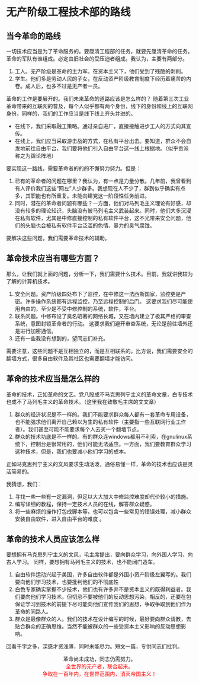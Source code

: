 # 无产阶级工程技术部的路线
## 当今革命的路线
一切技术应当是为了革命服务的。要厘清工程部的任务，就要先厘清革命的任务。
革命的军队有谁组成。必定由旧社会的受压迫者组成。我认为，主要有两部分。
1. 工人。无产阶级是革命的主力军。在资本主义下，他们受到了残酷的剥削。
2. 学生。他们多是劳动人民的子女，在反动资产阶级教育制度下经历着痛苦的内卷。成人后，也多不过是无产者一员。

革命的工作是要展开的。我们未来革命的道路应该是怎么样的？
随着第三次工业革命带来的互联网的普及，每个人似乎都有两个身份，线下的身份和线上的互联网身份。同样的，我们的工作应当是线下线上齐头并进的。
+ 在线下，我们采取融工策略。通过亲自进厂，直接接触进步工人的方式向其宣传。
+ 在线上，我们应当采取游击战的方式，在私有平台出击。要知道，群众不会自发地前往自由平台，我们要将他们引入自由平台这一线上根据地。（似乎贡派称之为舆论阵地）

要实现这一路线，需要革命者的的的不懈努力努力。但是：
1.  已有的革命者的问题在哪里？我认为，有一点是力量分散。几年前，我曾看到有人评价我们这些“网左”人少群多。我想现在人不少了，群到似乎确实有点多，其职能也有所重复。未能向建党这一阶段性任务前进。
2. 同时，潜在的革命者问题有哪些？一方面，他们对马列毛主义理论有好感，却没有较多的理论知识，头脑没有被马列毛主义武装起来。同时，他们大多沉浸在私有软件，尤其是中修直接控制的私有软件平台，这不光带来安全问题，他们的头脑也会被私有软件平台泛滥的色情、暴力的臭气腐蚀。

要解决这些问题，我们需要革命技术的辅助。

## 革命技术应当有哪些方面？
那么，让我们就上面的问题，分析一下，我们需要什么技术。目前，我就讲我较为了解的计算机技术。
1. 安全问题。资产阶级四处布下了监控，在中修这一法西斯国家，监控更是严密。许多操作系统都有远程监控，乃至远程控制的后门。
    这要求我们尽可能使用自由的，至少是不受中修控制的系统，软件，平台。
2. 联系问题。中修布设了臭名昭著的网络长城，又在墙内建立了极其严格的审查系统，意图封锁革命者的行动。
   这要求我们避开审查系统，无论是前往墙外还是进行加密通信。
3. 还有一些我没有想到的，望同志们补充。

需要注意，这些问题不是互相独立的，而是互相联系的。比方说，我们需要安全的翻墙方式，很多自由软件及其社区也需要翻墙才能访问。

## 革命的技术应当是怎么样的
革命的技术，正如革命的文艺。党八股成不马克思列宁主义的革命文章，白专技术也成不了马列毛主义的革命技术。（这里我在致敬毛主席的文文章）

1. 群众的经济状况是不一样的。我们不能要求群众每人都有一套革命专用设备，也不能强求他们离开自己赖以为生的私有软件（主要指一些互联网行业工作者）。我们甚至可能不能要求每个人去买一个翻墙节点。
2. 群众的技术功底是不一样的。有的群众连windows都用不利索，在gnulinux系统下，控制台是很常用的，他们可能无法适应。一方面，我们要教育群众学习这种技术，但是，我们也要减小他们学习的成本。

正如马克思列宁主义的文风要求生动活泼，通俗易懂一样，革命的技术也应该是灵活简易的。

我猜想，我们：
1. 寻找一些一些有一定漏洞，但足以大大加大中修监控难度却代价较小的措施。
2. 编写详细的教程，保持一定技术人员的在线，解答群众疑惑。
3. 将一些麻烦的操作打包成脚本等，也可以包含一些常见的错误处理，减小群众安装自由软件，进入自由平台的难度 。

## 革命的技术人员应该怎么样
要想拥有马克思列宁主义的文风，毛主席提出，要向群众学习，向外国人学习，向古人学习。
同样，要想拥有马列毛主义的技术，也不能闭门造车。
1. 自由软件运动兴起于美国，许多自由软件都是外国小资产阶级左翼写的。我们要向他们学习技术，也要批判他们的不彻底性 
2. 白色专家确实掌握不少技术，他们也有许多并不是资本主义的既得利益者。我们要向他们学习技术。但切忌不要被他们的反动思想污染，相反的，还要在包保证学习到技术的前提下尽可能向他们宣传我们的思想，争取争取到他们作为革命的同路人。
3. 群众是最像群众的人。我们的技术在设计编写的时候，最好要向群众请教，去贴合群众的正确思维。当然不能被群众的一些受资本主义影响的反动思想影响。

回看千字之多，深感才资浅薄，同时未能尽力。短文一篇，专供同志们批判。
<center>革命尚未成功，同志仍需努力。<br/><font color="red">全世界的无产者，联合起来。<br/>争取在一百年内，在世界范围内，消灭帝国主义！</font></center
<!--stackedit_data:
eyJoaXN0b3J5IjpbMTk2MjY3MTUxNSwzMzI2MDM5MTMsMTUxOD
c3NTc0NCw5Mjg1Mzc5MTQsLTE2NzYzMzAxMTEsLTcwODg1Mjc2
NywtMTkyNDM3Mjk0NF19
-->